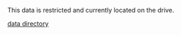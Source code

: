 This data is restricted and currently located on the drive. 
 

[data directory](https://drive.google.com/drive/u/0/folders/1EWreKs9SGoTQjGwm_jO9mXcs9BQBQamd)
